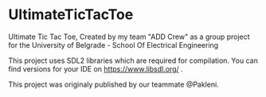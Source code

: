 # UltimateTicTacToe
Ultimate Tic Tac Toe, Created by my team "ADD Crew" as a group project for the University of Belgrade - School Of Electrical Engineering

This project uses SDL2 libraries which are required for compilation. You can find versions for your IDE on https://www.libsdl.org/ .

This project was originaly published by our teammate @Pakleni.
